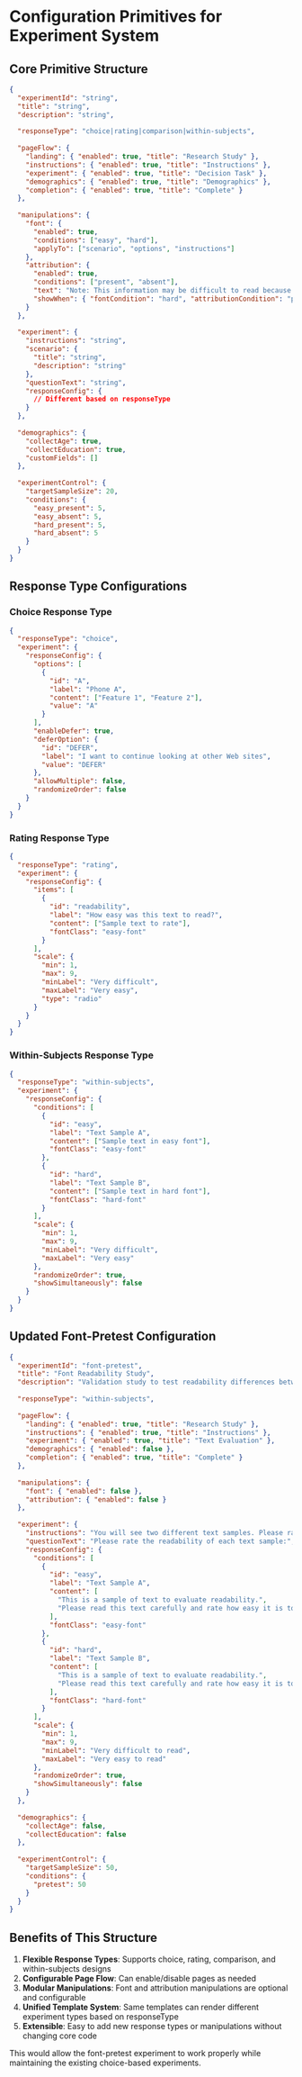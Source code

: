 # Configuration Primitives for Experiment System

## Core Primitive Structure

```json
{
  "experimentId": "string",
  "title": "string",
  "description": "string",
  
  "responseType": "choice|rating|comparison|within-subjects",
  
  "pageFlow": {
    "landing": { "enabled": true, "title": "Research Study" },
    "instructions": { "enabled": true, "title": "Instructions" },
    "experiment": { "enabled": true, "title": "Decision Task" },
    "demographics": { "enabled": true, "title": "Demographics" },
    "completion": { "enabled": true, "title": "Complete" }
  },
  
  "manipulations": {
    "font": {
      "enabled": true,
      "conditions": ["easy", "hard"],
      "applyTo": ["scenario", "options", "instructions"]
    },
    "attribution": {
      "enabled": true,
      "conditions": ["present", "absent"],
      "text": "Note: This information may be difficult to read because of the font.",
      "showWhen": { "fontCondition": "hard", "attributionCondition": "present" }
    }
  },
  
  "experiment": {
    "instructions": "string",
    "scenario": {
      "title": "string",
      "description": "string"
    },
    "questionText": "string",
    "responseConfig": {
      // Different based on responseType
    }
  },
  
  "demographics": {
    "collectAge": true,
    "collectEducation": true,
    "customFields": []
  },
  
  "experimentControl": {
    "targetSampleSize": 20,
    "conditions": {
      "easy_present": 5,
      "easy_absent": 5,
      "hard_present": 5,
      "hard_absent": 5
    }
  }
}
```

## Response Type Configurations

### Choice Response Type
```json
{
  "responseType": "choice",
  "experiment": {
    "responseConfig": {
      "options": [
        {
          "id": "A",
          "label": "Phone A",
          "content": ["Feature 1", "Feature 2"],
          "value": "A"
        }
      ],
      "enableDefer": true,
      "deferOption": {
        "id": "DEFER",
        "label": "I want to continue looking at other Web sites",
        "value": "DEFER"
      },
      "allowMultiple": false,
      "randomizeOrder": false
    }
  }
}
```

### Rating Response Type
```json
{
  "responseType": "rating",
  "experiment": {
    "responseConfig": {
      "items": [
        {
          "id": "readability",
          "label": "How easy was this text to read?",
          "content": ["Sample text to rate"],
          "fontClass": "easy-font"
        }
      ],
      "scale": {
        "min": 1,
        "max": 9,
        "minLabel": "Very difficult",
        "maxLabel": "Very easy",
        "type": "radio"
      }
    }
  }
}
```

### Within-Subjects Response Type
```json
{
  "responseType": "within-subjects",
  "experiment": {
    "responseConfig": {
      "conditions": [
        {
          "id": "easy",
          "label": "Text Sample A",
          "content": ["Sample text in easy font"],
          "fontClass": "easy-font"
        },
        {
          "id": "hard",
          "label": "Text Sample B", 
          "content": ["Sample text in hard font"],
          "fontClass": "hard-font"
        }
      ],
      "scale": {
        "min": 1,
        "max": 9,
        "minLabel": "Very difficult",
        "maxLabel": "Very easy"
      },
      "randomizeOrder": true,
      "showSimultaneously": false
    }
  }
}
```

## Updated Font-Pretest Configuration

```json
{
  "experimentId": "font-pretest",
  "title": "Font Readability Study",
  "description": "Validation study to test readability differences between font conditions",
  
  "responseType": "within-subjects",
  
  "pageFlow": {
    "landing": { "enabled": true, "title": "Research Study" },
    "instructions": { "enabled": true, "title": "Instructions" },
    "experiment": { "enabled": true, "title": "Text Evaluation" },
    "demographics": { "enabled": false },
    "completion": { "enabled": true, "title": "Complete" }
  },
  
  "manipulations": {
    "font": { "enabled": false },
    "attribution": { "enabled": false }
  },
  
  "experiment": {
    "instructions": "You will see two different text samples. Please rate how easy each one is to read.",
    "questionText": "Please rate the readability of each text sample:",
    "responseConfig": {
      "conditions": [
        {
          "id": "easy",
          "label": "Text Sample A",
          "content": [
            "This is a sample of text to evaluate readability.",
            "Please read this text carefully and rate how easy it is to read."
          ],
          "fontClass": "easy-font"
        },
        {
          "id": "hard",
          "label": "Text Sample B",
          "content": [
            "This is a sample of text to evaluate readability.", 
            "Please read this text carefully and rate how easy it is to read."
          ],
          "fontClass": "hard-font"
        }
      ],
      "scale": {
        "min": 1,
        "max": 9,
        "minLabel": "Very difficult to read",
        "maxLabel": "Very easy to read"
      },
      "randomizeOrder": true,
      "showSimultaneously": false
    }
  },
  
  "demographics": {
    "collectAge": false,
    "collectEducation": false
  },
  
  "experimentControl": {
    "targetSampleSize": 50,
    "conditions": {
      "pretest": 50
    }
  }
}
```

## Benefits of This Structure

1. **Flexible Response Types**: Supports choice, rating, comparison, and within-subjects designs
2. **Configurable Page Flow**: Can enable/disable pages as needed
3. **Modular Manipulations**: Font and attribution manipulations are optional and configurable
4. **Unified Template System**: Same templates can render different experiment types based on responseType
5. **Extensible**: Easy to add new response types or manipulations without changing core code

This would allow the font-pretest experiment to work properly while maintaining the existing choice-based experiments.